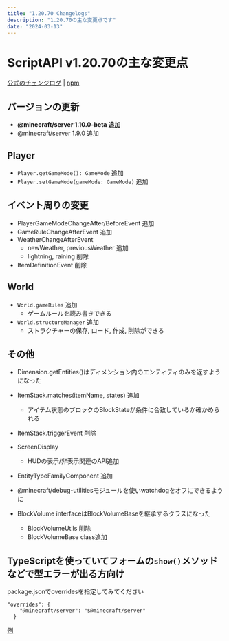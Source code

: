 ```yaml
---
title: "1.20.70 Changelogs"
description: "1.20.70の主な変更点です"
date: "2024-03-13"
---
```


# ScriptAPI v1.20.70の主な変更点
[公式のチェンジログ](<https://feedback.minecraft.net/hc/en-us/articles/24797348001037>)  |  [npm](<https://www.npmjs.com/package/@minecraft/server/v/1.10.0-beta.1.20.70-stable>)
## バージョンの更新
- **@minecraft/server 1.10.0-beta 追加**
- @minecraft/server 1.9.0 追加

## Player
- `Player.getGameMode(): GameMode` 追加
- `Player.setGameMode(gameMode: GameMode)` 追加

## イベント周りの変更
- PlayerGameModeChangeAfter/BeforeEvent 追加
- GameRuleChangeAfterEvent 追加
- WeatherChangeAfterEvent
  - newWeather, previousWeather 追加
  - lightning, raining 削除
- ItemDefinitionEvent 削除

## World
- `World.gameRules` 追加
  - ゲームルールを読み書きできる
- `World.structureManager` 追加
  - ストラクチャーの保存, ロード, 作成, 削除ができる

## その他
- Dimension.getEntities()はディメンション内のエンティティのみを返すようになった
- ItemStack.matches(itemName, states) 追加
  - アイテム状態のブロックのBlockStateが条件に合致しているか確かめられる
- ItemStack.triggerEvent 削除

- ScreenDisplay
  - HUDの表示/非表示関連のAPI追加

- EntityTypeFamilyComponent 追加

- @minecraft/debug-utilitiesモジュールを使いwatchdogをオフにできるように

- BlockVolume interfaceはBlockVolumeBaseを継承するクラスになった
  - BlockVolumeUtils 削除
  - BlockVolumeBase class追加

## TypeScriptを使っていてフォームの`show()`メソッドなどで型エラーが出る方向け  
package.jsonでoverridesを指定してみてください
```
"overrides": {
    "@minecraft/server": "$@minecraft/server"
  }
``` 
[例](<https://github.com/tutinoko2048/TNAntiCheat/blob/main/package.json>)
